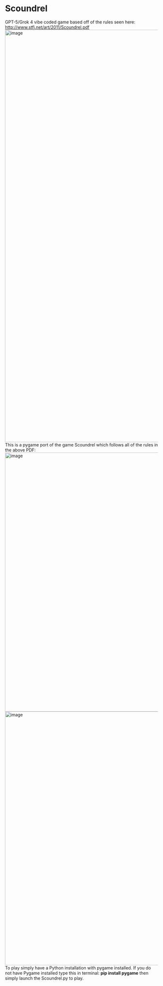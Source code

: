 # Scoundrel
GPT-5/Grok 4 vibe coded game based off of the rules seen here: http://www.stfj.net/art/2011/Scoundrel.pdf
<img width="2537" height="1354" alt="image" src="https://github.com/user-attachments/assets/24bd027f-0d19-4a37-93c5-a4735e278d07" />
This is a pygame port of the game Scoundrel which follows all of the rules in the above PDF:
<img width="706" height="850" alt="image" src="https://github.com/user-attachments/assets/bb6b7956-e723-4b5e-b2fa-4b28fa04d56c" />
<img width="693" height="833" alt="image" src="https://github.com/user-attachments/assets/f7b4571f-97c8-43f2-99b4-53ec106924e6" />
To play simply have a Python installation with pygame installed. If you do not have Pygame installed type this in terminal: **pip install pygame** then simply launch the Scoundrel.py to play.

